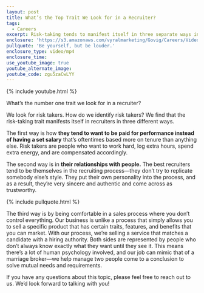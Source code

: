 ```yaml
---
layout: post
title: What’s the Top Trait We Look for in a Recruiter?
tags:
  - Careers
excerpt: Risk-taking tends to manifest itself in three separate ways in our business. Here’s how we identify risk-takers.
enclosure: 'https://s3.amazonaws.com/vyralmarketing/Govig/Careers/Videos/2017/Whats+the+Top+Trait+We+Look+for+in+a+Recruiter%253F.mp4'
pullquote: 'Be yourself, but be louder.'
enclosure_type: video/mp4
enclosure_time:
use_youtube_image: true
youtube_alternate_image:
youtube_code: zgu5zaCwLYY
---
```



{% include youtube.html %}

What’s the number one trait we look for in a recruiter?

We look for risk takers. How do we identify risk takers? We find that the risk-taking trait manifests itself in recruiters in three different ways. &nbsp;

The first way is how **they tend to want to be paid for performance instead of having a set salary** that’s oftentimes based more on tenure than anything else. Risk takers are people who want to work hard, log extra hours, spend extra energy, and are compensated accordingly.&nbsp;

The second way is in **their relationships with people.** The best recruiters tend to be themselves in the recruiting process—they don’t try to replicate somebody else’s style. They put their own personality into the process, and as a result, they’re very sincere and authentic and come across as trustworthy.&nbsp;

{% include pullquote.html %}

The third way is by being comfortable in a sales process where you don’t control everything. Our business is unlike a process that simply allows you to sell a specific product that has certain traits, features, and benefits that you can market. With our process, we’re selling a service that matches a candidate with a hiring authority. Both sides are represented by people who don’t always know exactly what they want until they see it. This means there’s a lot of human psychology involved, and our job can mimic that of a marriage broker—we help manage two people come to a conclusion to solve mutual needs and requirements.&nbsp;

If you have any questions about this topic, please feel free to reach out to us. We’d look forward to talking with you!